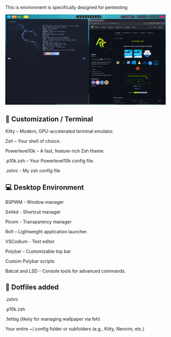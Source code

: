 This is environment is specifically designed for pentesting

![My Environment](environment.png)


🎨 Customization / Terminal
----

Kitty – Modern, GPU-accelerated terminal emulator.

Zsh – Your shell of choice.

Powerlevel10k – A fast, feature-rich Zsh theme.

.p10k.zsh – Your Powerlevel10k config file.

.zshrc - My zsh config file

💻 Desktop Environment
---

BSPWM - Window manager

Sxhkd - Shortcut manager

Picom - Transparency manager

Rofi – Lightweight application launcher.

VSCodium - Text editor

Polybar - Customizable top bar

Custom Polybar scripts

Batcat and LSD - Console tools for advanced commands.

📁 Dotfiles added
---

.zshrc

.p10k.zsh

.fehbg (likely for managing wallpaper via feh)

Your entire ~/.config folder or subfolders (e.g., Kitty, Neovim, etc.)
